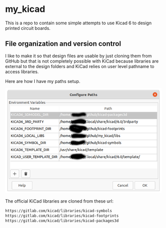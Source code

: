 #               my_kicad

This is a repo to contain some simple attempts to use Kicad 6 to design printed circuit boards.

## File organization and version control

I like to make it so that design files are usable by just cloning them from GitHub but that is not completely possible with KiCad because libraries are external to the design folders and KiCad relies on user level pathname to access libraries.

Here are how I have my paths setup.

<img src="images/paths.png">

The official KiCad libraries are cloned from these url:

    https://gitlab.com/kicad/libraries/kicad-symbols
    https://gitlab.com/kicad/libraries/kicad-footprints
    https://gitlab.com/kicad/libraries/kicad-packages3d





